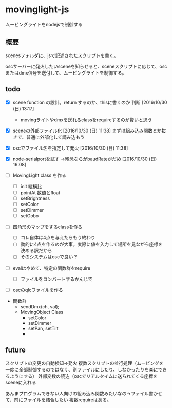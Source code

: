 # movinglight-js

ムービングライトをnodejsで制御する

## 概要
scenesフォルダに、jsで記述されたスクリプトを書く。

oscサーバーに発火したいsceneを知らせると、sceneスクリプトに応じて、oscまたはdmx信号を送付して、ムービングライトを制御する。

## todo
- [x] scene function の設計。return するのか、thisに書くのか 判断 [2016/10/30 (日) 13:17]
  - movingライトやdmxを送れるclassをrequireするのが賢いと思う
- [x] sceneの外部ファイル化 [2016/10/30 (日) 11:38]
  まずは組み込み関数とか抜きで、普通に外部化して読み込もう
- [x] oscでファイル名を指定して発火 [2016/10/30 (日) 11:38]
- [x] node-serialportを試す →残念ならがbaudRateがだめ [2016/10/30 (日) 16:08]

- [ ] MovingLight class を作る
  - [ ] init 縦横比
  - [ ] pointAt 数値とfloat
  - [ ] setBrightness
  - [ ] setColor
  - [ ] setDimmer
  - [ ] setGobo
- [ ] 四角形のマップをするclassを作る
  - [ ] コレ自体は4点を与えたらもう終わり
  - [ ] 動的に4点を作るのが大事。実際に値を入力して場所を見ながら座標を決める訳だから
  - [ ] そのシステムはoscで良い？

- [ ] evalはやめて、特定の関数群をrequire
  - [ ] ファイルをコンバートするかんじで
- [ ] oscのqlcファイルを作る

- 関数群
  - sendDmx(ch, val);
  - MovingObject Class
    - setColor
    - setDimmer
    - setPan, setTilt
    - 

## future
スクリプトの変更の自動検知→発火
複数スクリプトの並行処理（ムービングを一度に全部制御するのではなく、別ファイルにしたり、しなかったりを楽にできるようにする）
外部変数の読込（oscでリアルタイムに送られてくる座標をsceneに入れる

あんまプログラムできない人向けの組み込み関数みたいなの→ファイル書かせて、前にファイルを結合したい  複数requireはある。

